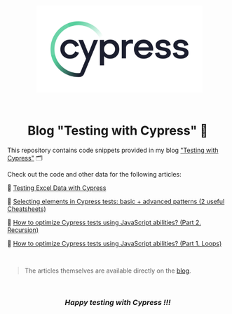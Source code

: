 <div align='center'>
<p align="center"> 
        <a href="https://medium.com/testing-with-cypress"><img src=".github\assets\cypress_logo_social.png" alt="header" width="75%"
   align="center"/> 
 </a></p></div>
 
<br>
<div align='center'>

# **Blog "Testing with Cypress"** 📝
</div>

This repository contains code snippets provided in my blog <a href="https://medium.com/testing-with-cypress">"Testing with Cypress"</a> 🗂️

Check out the code and other data for the following articles:

📌 <a href="https://github.com/Sanzhanov/Blog-Testing-with-Cypress/tree/main/Testing%20Excel%20Data">Testing Excel Data with Cypress</a>

📌 <a href="https://github.com/Sanzhanov/Blog-Testing-with-Cypress/tree/main/Selecting%20Elements">Selecting elements in Cypress tests: basic + advanced patterns (2 useful Cheatsheets)</a>

📌 <a href="https://github.com/Sanzhanov/Blog-Testing-with-Cypress/blob/main/Tests%20optimization/recursion.ts">How to optimize Cypress tests using JavaScript abilities? (Part 2. Recursion)</a>

📌 <a href="https://github.com/Sanzhanov/Blog-Testing-with-Cypress/blob/main/Tests%20optimization/loops.ts">How to optimize Cypress tests using JavaScript abilities? (Part 1. Loops)</a>

<br>

>The articles themselves are available directly on the <a href="https://medium.com/testing-with-cypress">blog</a>.

<br>
<div align='center'>

### ***Happy testing with Cypress !!!***
</div>